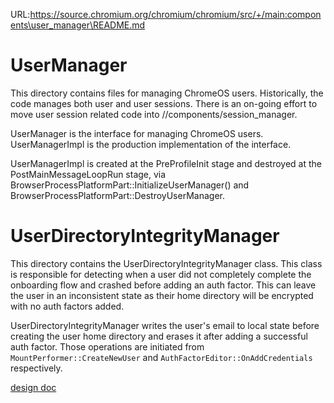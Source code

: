 URL:https://source.chromium.org/chromium/chromium/src/+/main:components\user_manager\README.md
# UserManager

This directory contains files for managing ChromeOS users. Historically,
the code manages both user and user sessions. There is an on-going effort
to move user session related code into //components/session_manager.

UserManager is the interface for managing ChromeOS users. UserManagerImpl
is the production implementation of the interface.

UserManagerImpl is created at the PreProfileInit stage and destroyed at
the PostMainMessageLoopRun stage, via
BrowserProcessPlatformPart::InitializeUserManager() and
BrowserProcessPlatformPart::DestroyUserManager.

# UserDirectoryIntegrityManager

This directory contains the UserDirectoryIntegrityManager class.
This class is responsible for detecting when a user did not completely
complete the onboarding flow and crashed before adding an auth factor.
This can leave the user in an inconsistent state as their home directory
will be encrypted with no auth factors added.

UserDirectoryIntegrityManager writes the user's email to local state
before creating the user home directory and erases it after adding a
successful auth factor. Those operations are initiated from
`MountPerformer::CreateNewUser` and `AuthFactorEditor::OnAddCredentials`
respectively.

[design doc](https://docs.google.com/document/d/1SjVwlckD-cB9zC84RfmHbsflD3g01lKm8m21Dh1sn70/edit?resourcekey=0-SseJsx99IUSckOWDqHh69g#)
